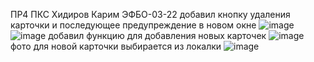ПР4 ПКС Хидиров Карим ЭФБО-03-22
добавил кнопку удаления карточки и последующее предупреждение в новом окне
![image](https://github.com/user-attachments/assets/6e6310ba-9dcc-4c5b-8a1b-525d2bd9c8a4)
![image](https://github.com/user-attachments/assets/3cbea78b-70e3-47d0-8785-4e4b4fef0b09)
добавил функцию для добавления новых карточек
![image](https://github.com/user-attachments/assets/56186e51-bd10-4085-8f94-ebcb6b5672b7)
фото для новой карточки выбирается из локалки
![image](https://github.com/user-attachments/assets/80685e70-9785-40bc-a7fb-319315a0af96)
